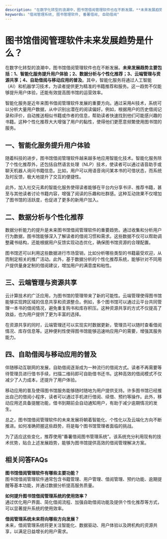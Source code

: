 ```yaml
---
description: "在数字化转型的浪潮中，图书馆借阅管理软件也在不断发展。**未来发展趋势主要包括：1、智能化服务提升用户体验；2、数据分析与个性化推荐；3、云端管理与资源共享；4、自助借阅与移动应用的普及**。其中，智能化服务将通过人工智能（AI）和机器学习技术，为读者提供更为精准的书籍推荐和服务。这一趋势不仅能够提升用户体验，还能有效提高图书馆的运营效率。"
keywords: "借阅管理系统, 图书管理软件, 番薯借阅, 自助借阅"
---
```

# 图书馆借阅管理软件未来发展趋势是什么？

在数字化转型的浪潮中，图书馆借阅管理软件也在不断发展。**未来发展趋势主要包括：1、智能化服务提升用户体验；2、数据分析与个性化推荐；3、云端管理与资源共享；4、自助借阅与移动应用的普及**。其中，智能化服务将通过人工智能（AI）和机器学习技术，为读者提供更为精准的书籍推荐和服务。这一趋势不仅能够提升用户体验，还能有效提高图书馆的运营效率。

智能化服务是近年来图书借阅管理软件发展的重要方向。通过采用AI技术，系统可以分析大量用户数据，从中识别出潜在的阅读偏好。例如，根据用户的历史借阅记录和评价，自动推送相似书籍或作者的信息，帮助读者快速找到他们可能感兴趣的书籍。这种个性化推荐大大增强了用户的黏性，使得他们更愿意频繁使用图书馆的服务。

## **一、智能化服务提升用户体验**

随着科技的进步，图书馆借阅管理软件越来越多地应用智能化技术。智能化服务除了个性化推荐外，还包括自然语言处理（NLP）技术，使读者可以通过语音助手或聊天机器人询问书籍信息。比如，用户可以用语音询问某本书的可借状态，而系统及时反馈，极大地提升了交互的便捷性。

此外，加入社交元素的智能化服务使得读者能够在平台内分享书评、推荐书籍，甚至与其他读者讨论书籍内容，增强了阅读的乐趣和社群感。这种互动效果不仅增加了图书馆的活跃度，也促进了更多的新用户加入。

## **二、数据分析与个性化推荐**

数据分析能力的提升是未来图书馆借阅管理软件的重要趋势。通过收集和分析用户行为数据，图书馆能够深入了解读者的借阅习惯和需求。这些数据不仅可以帮助调整藏书结构，还能根据用户反馈实现动态优化，确保图书馆资源的合理配置。

图书馆还可以利用这些数据进行市场营销，比如分析哪些类型的书籍最受欢迎，从而制定相关的推广活动。此外，基于数据分析的个性化推荐系统，能够针对不同用户提供量身定制的借阅建议，增加用户的满意度和粘性。

## **三、云端管理与资源共享**

云计算技术的广泛应用，为图书馆的管理带来了新的可能性。云端管理使得图书馆能够实现跨区域的信息共享和资源整合。例如，多个图书馆可以通过云平台共同管理一本书的借阅情况，避免重复购书和库存积压。这种资源共享的方式不仅提高了效益，也为用户提供了更为丰富的选择。

在资源共享的同时，云端管理还可以实现实时数据更新，管理员可以随时查看借阅情况、库存信息等。这种便利性使得图书馆能够迅速响应用户的需要，增强其服务能力。

## **四、自助借阅与移动应用的普及**

伴随移动互联网的发展，自助借阅逐渐成为一种流行的借阅方式。读者不再需要等待管理员进行借书手续，扫描二维码即可自助借书还书。这种高效的借阅模式不仅减少了人力成本，还提升了用户体验。

移动应用的普及使得图书馆服务能够随时随地为用户提供支持。许多图书馆已经推出自己的借阅小程序，读者可以通过手机进行借阅、续借、预约等操作。此外，移动应用还具备提醒功能，借书到期前会自动通知用户，有助于减少逾期情况的发生。

总之，图书馆借阅管理软件的未来发展将朝着智能化、个性化以及云端化方向不断推进。如何准确把握这些趋势，将是每个图书馆管理者面临的挑战。

为了适应这些变化，推荐使用“番薯借阅图书管理系统”。该系统充分利用现有的技术优势，贴合上述发展趋势，能够为图书馆提供高效的借阅管理解决方案。

## 相关问答FAQs

**图书馆借阅管理软件有哪些主要功能？**  
图书馆借阅管理软件通常包含书籍管理、用户管理、借阅管理、预约功能、逾期提醒等基本功能，并通过数据分析提高服务质量。

**如何提升图书馆借阅管理系统的使用效率？**  
通过优化用户界面、简化借阅流程、加强自助借阅功能及提供个性化推荐等方式，可以显著提升系统的使用效率。

**借阅管理系统未来将向哪些方向发展？**  
未来，借阅管理系统将更关注智能化、数据驱动、用户体验以及跨机构的资源共享，以满足日益增长的用户需求。
